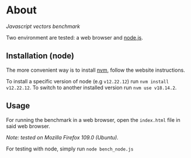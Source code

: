 # About

*Javascript vectors benchmark*

Two environment are tested: a web browser and [node.js](https://nodejs.org/en/).


## Installation (node)

The more convenient way is to install [nvm](https://github.com/nvm-sh/nvm), follow the website instructions.

To install a specific version of node (e.g ``` v12.22.12 ```) run ``` nvm install v12.22.12 ```.
To switch to another installed version run ``` nvm use v18.14.2 ```.


## Usage

For running the benchmark in a web browser, open the ``` index.html ``` file in said web browser.

*Note: tested on Mozilla Firefox 109.0 (Ubuntu).*

For testing with node, simply run ``` node bench_node.js ```
